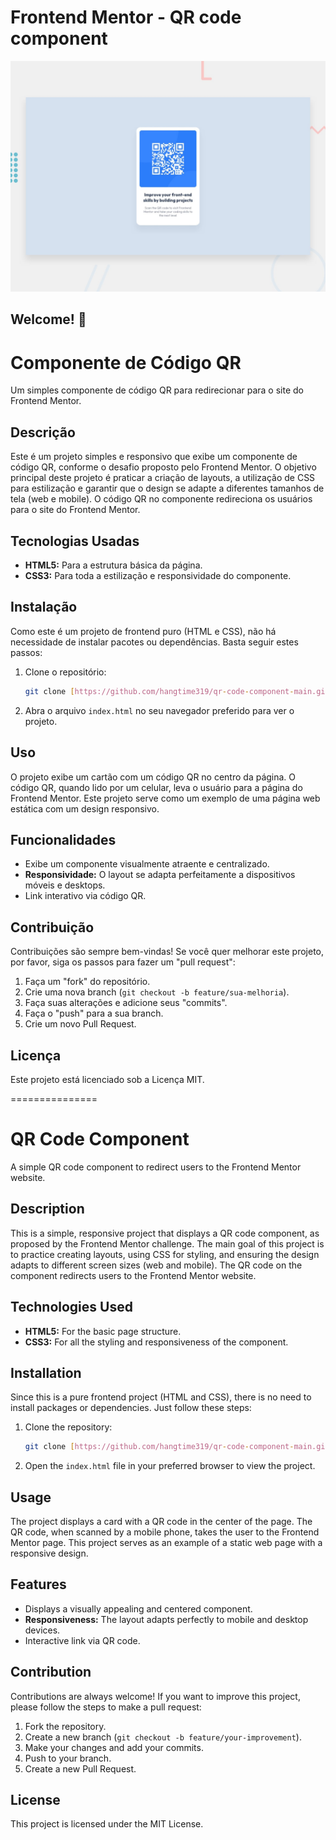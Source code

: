 # Frontend Mentor - QR code component

![Design preview for the QR code component coding challenge](./design/desktop-preview.jpg)

## Welcome! 👋

# Componente de Código QR

Um simples componente de código QR para redirecionar para o site do Frontend Mentor.

## Descrição

Este é um projeto simples e responsivo que exibe um componente de código QR, conforme o desafio proposto pelo Frontend Mentor. O objetivo principal deste projeto é praticar a criação de layouts, a utilização de CSS para estilização e garantir que o design se adapte a diferentes tamanhos de tela (web e mobile). O código QR no componente redireciona os usuários para o site do Frontend Mentor.

## Tecnologias Usadas

* **HTML5:** Para a estrutura básica da página.
* **CSS3:** Para toda a estilização e responsividade do componente.

## Instalação

Como este é um projeto de frontend puro (HTML e CSS), não há necessidade de instalar pacotes ou dependências. Basta seguir estes passos:

1.  Clone o repositório:
    ```bash
    git clone [https://github.com/hangtime319/qr-code-component-main.git](https://github.com/hangtime319/qr-code-component-main.git)
    ```
2.  Abra o arquivo `index.html` no seu navegador preferido para ver o projeto.

## Uso

O projeto exibe um cartão com um código QR no centro da página. O código QR, quando lido por um celular, leva o usuário para a página do Frontend Mentor. Este projeto serve como um exemplo de uma página web estática com um design responsivo.

## Funcionalidades

* Exibe um componente visualmente atraente e centralizado.
* **Responsividade:** O layout se adapta perfeitamente a dispositivos móveis e desktops.
* Link interativo via código QR.

## Contribuição

Contribuições são sempre bem-vindas! Se você quer melhorar este projeto, por favor, siga os passos para fazer um "pull request":

1.  Faça um "fork" do repositório.
2.  Crie uma nova branch (`git checkout -b feature/sua-melhoria`).
3.  Faça suas alterações e adicione seus "commits".
4.  Faça o "push" para a sua branch.
5.  Crie um novo Pull Request.

## Licença

Este projeto está licenciado sob a Licença MIT.

===============

# QR Code Component

A simple QR code component to redirect users to the Frontend Mentor website.

## Description

This is a simple, responsive project that displays a QR code component, as proposed by the Frontend Mentor challenge. The main goal of this project is to practice creating layouts, using CSS for styling, and ensuring the design adapts to different screen sizes (web and mobile). The QR code on the component redirects users to the Frontend Mentor website.

## Technologies Used

* **HTML5:** For the basic page structure.
* **CSS3:** For all the styling and responsiveness of the component.

## Installation

Since this is a pure frontend project (HTML and CSS), there is no need to install packages or dependencies. Just follow these steps:

1.  Clone the repository:
    ```bash
    git clone [https://github.com/hangtime319/qr-code-component-main.git](https://github.com/hangtime319/qr-code-component-main.git)
    ```
2.  Open the `index.html` file in your preferred browser to view the project.

## Usage

The project displays a card with a QR code in the center of the page. The QR code, when scanned by a mobile phone, takes the user to the Frontend Mentor page. This project serves as an example of a static web page with a responsive design.

## Features

* Displays a visually appealing and centered component.
* **Responsiveness:** The layout adapts perfectly to mobile and desktop devices.
* Interactive link via QR code.

## Contribution

Contributions are always welcome! If you want to improve this project, please follow the steps to make a pull request:

1.  Fork the repository.
2.  Create a new branch (`git checkout -b feature/your-improvement`).
3.  Make your changes and add your commits.
4.  Push to your branch.
5.  Create a new Pull Request.

## License

This project is licensed under the MIT License.
